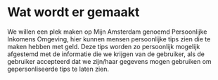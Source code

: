 # Wat wordt er gemaakt
We willen een plek maken op Mijn Amsterdam genoemd Persoonlijke Inkomens Omgeving, hier kunnen mensen persoonlijke tips zien die te maken hebben met geld. Deze tips worden zo persoonlijk mogelijk afgestemd met de informatie die we krijgen van de gebruiker, als de gebruiker accepteerd dat we zijn/haar gegevens mogen gebruiken om gepersonliseerde tips te laten zien.